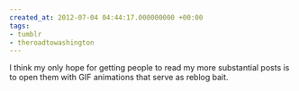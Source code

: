 ```yaml
---
created_at: 2012-07-04 04:44:17.000000000 +00:00
tags:
- tumblr
- theroadtowashington
---
```


I think my only hope for getting people to read my more substantial
posts is to open them with GIF animations that serve as reblog bait.
